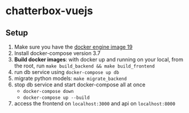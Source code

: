 # chatterbox-vuejs

## Setup
1. Make sure you have the [docker engine image 19](https://docs.docker.com/engine/release-notes/)
2. Install docker-compose version 3.7
3. **Build docker images**: with docker up and running on your local, from the root, run `make build_backend && make build_frontend`
4. run db service using `docker-compose up db`
5. migrate python models: `make migrate_backend`
6. stop db service and start docker-compose all at once
    - `docker-compose down`
    - `docker-compose up --build`
7. access the frontend on `localhost:3000` and api on `localhost:8000`

